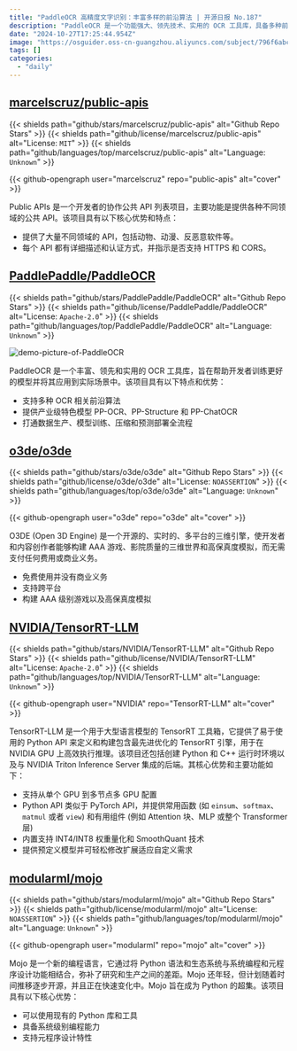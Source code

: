 ```yaml
---
title: "PaddleOCR 高精度文字识别：丰富多样的前沿算法 | 开源日报 No.187"
description: "PaddleOCR 是一个功能强大、领先技术、实用的 OCR 工具库，具备多种前沿算法，可帮助开发者训练更好的模型并应用于实际场景。它提供了产业级特色模型 PP-OCR、PP-Structure 和 PP-ChatOCR，并实现了数据生产、模型训练、压缩和预测部署的全流程打通。无论您是开发者还是应用场景需求者，PaddleOCR 都是您的不二选择。"
date: "2024-10-27T17:25:44.954Z"
image: "https://osguider.oss-cn-guangzhou.aliyuncs.com/subject/796f6abcbb89829eb289de6e2bec7938.png"
tags: []
categories:
  - "daily"
---
```


## [marcelscruz/public-apis](https://github.com/marcelscruz/public-apis)

{{< shields path="github/stars/marcelscruz/public-apis" alt="Github Repo Stars" >}} {{< shields path="github/license/marcelscruz/public-apis" alt="License: `MIT`" >}} {{< shields path="github/languages/top/marcelscruz/public-apis" alt="Language: `Unknown`" >}}

{{< github-opengraph user="marcelscruz" repo="public-apis" alt="cover" >}}

Public APIs 是一个开发者的协作公共 API 列表项目，主要功能是提供各种不同领域的公共 API。该项目具有以下核心优势和特点：

- 提供了大量不同领域的 API，包括动物、动漫、反恶意软件等。
- 每个 API 都有详细描述和认证方式，并指示是否支持 HTTPS 和 CORS。
  
## [PaddlePaddle/PaddleOCR](https://github.com/PaddlePaddle/PaddleOCR)

{{< shields path="github/stars/PaddlePaddle/PaddleOCR" alt="Github Repo Stars" >}} {{< shields path="github/license/PaddlePaddle/PaddleOCR" alt="License: `Apache-2.0`" >}} {{< shields path="github/languages/top/PaddlePaddle/PaddleOCR" alt="Language: `Unknown`" >}}

![demo-picture-of-PaddleOCR](https://picgo-daily.oss-cn-guangzhou.aliyuncs.com/picgo-daily/2023/3c3eedd406485b05b3e0a4d041137095.png)

PaddleOCR 是一个丰富、领先和实用的 OCR 工具库，旨在帮助开发者训练更好的模型并将其应用到实际场景中。该项目具有以下特点和优势：

- 支持多种 OCR 相关前沿算法
- 提供产业级特色模型 PP-OCR、PP-Structure 和 PP-ChatOCR
- 打通数据生产、模型训练、压缩和预测部署全流程
  
## [o3de/o3de](https://github.com/o3de/o3de)

{{< shields path="github/stars/o3de/o3de" alt="Github Repo Stars" >}} {{< shields path="github/license/o3de/o3de" alt="License: `NOASSERTION`" >}} {{< shields path="github/languages/top/o3de/o3de" alt="Language: `Unknown`" >}}

{{< github-opengraph user="o3de" repo="o3de" alt="cover" >}}

O3DE (Open 3D Engine) 是一个开源的、实时的、多平台的三维引擎，使开发者和内容创作者能够构建 AAA 游戏、影院质量的三维世界和高保真度模拟，而无需支付任何费用或商业义务。

- 免费使用并没有商业义务
- 支持跨平台
- 构建 AAA 级别游戏以及高保真度模拟
  
## [NVIDIA/TensorRT-LLM](https://github.com/NVIDIA/TensorRT-LLM)

{{< shields path="github/stars/NVIDIA/TensorRT-LLM" alt="Github Repo Stars" >}} {{< shields path="github/license/NVIDIA/TensorRT-LLM" alt="License: `Apache-2.0`" >}} {{< shields path="github/languages/top/NVIDIA/TensorRT-LLM" alt="Language: `Unknown`" >}}

{{< github-opengraph user="NVIDIA" repo="TensorRT-LLM" alt="cover" >}}

TensorRT-LLM 是一个用于大型语言模型的 TensorRT 工具箱，它提供了易于使用的 Python API 来定义和构建包含最先进优化的 TensorRT 引擎，用于在 NVIDIA GPU 上高效执行推理。该项目还包括创建 Python 和 C++ 运行时环境以及与 NVIDIA Triton Inference Server 集成的后端。其核心优势和主要功能如下：

- 支持从单个 GPU 到多节点多 GPU 配置
- Python API 类似于 PyTorch API，并提供常用函数 (如 `einsum`、`softmax`、`matmul` 或者 `view`) 和有用组件 (例如 Attention 块、MLP 或整个 Transformer 层)
- 内置支持 INT4/INT8 权重量化和 SmoothQuant 技术
- 提供预定义模型并可轻松修改扩展适应自定义需求
  
## [modularml/mojo](https://github.com/modularml/mojo)

{{< shields path="github/stars/modularml/mojo" alt="Github Repo Stars" >}} {{< shields path="github/license/modularml/mojo" alt="License: `NOASSERTION`" >}} {{< shields path="github/languages/top/modularml/mojo" alt="Language: `Unknown`" >}}

{{< github-opengraph user="modularml" repo="mojo" alt="cover" >}}

Mojo 是一个新的编程语言，它通过将 Python 语法和生态系统与系统编程和元程序设计功能相结合，弥补了研究和生产之间的差距。Mojo 还年轻，但计划随着时间推移逐步开源，并且正在快速变化中。Mojo 旨在成为 Python 的超集。该项目具有以下核心优势：

- 可以使用现有的 Python 库和工具
- 具备系统级别编程能力
- 支持元程序设计特性
  
